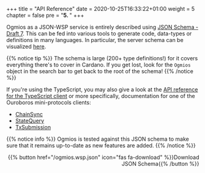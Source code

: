 +++
title = "API Reference"
date = 2020-10-25T16:33:22+01:00
weight = 5
chapter = false
pre = "<b>5. </b>"
+++

Ogmios as a JSON-WSP service is entirely described using [JSON Schema - Draft 7](https://json-schema.org/). This can be fed into various tools to generate code, data-types or definitions in many languages. In particular, the server schema can be visualized [here](http://localhost:1313/api/interfaces/_cardano_ogmios_schema.Ogmios.html). 

{{% notice tip %}}
The schema is large (200+ type definitions!) for it covers everything there's to cover in Cardano. If you get lost, look for the `Ogmios` object in the search bar to get back to the root of the schema!
{{% /notice %}}

If you're using the TypeScript, you may also give a look at the [API reference for the TypeScript client](http://localhost:1313/api/modules/_cardano_ogmios_client.html) or more specifically, documentation for one of the Ouroboros mini-protocols clients:

- [ChainSync](http://localhost:1313/api/modules/_cardano_ogmios_client.html)
- [StateQuery](http://localhost:1313/api/modules/_cardano_ogmios_client.StateQuery.html)
- [TxSubmission](http://localhost:1313/api/modules/_cardano_ogmios_client.TxSubmission.html)

{{% notice info %}}
Ogmios is tested against this JSON schema to make sure that it remains up-to-date as new features are added.
{{% /notice %}}

<p align="right">
  {{% button href="/ogmios.wsp.json" icon="fas fa-download" %}}Download JSON Schema{{% /button %}}
</p>
